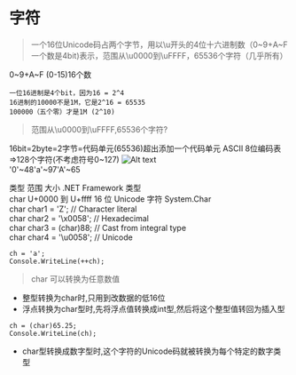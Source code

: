 # 字符
> 一个16位Unicode码占两个字节，用以\u开头的4位十六进制数（0~9+A~F 一个数是4bit)表示，范围从\u0000到\uFFFF，65536个字符（几乎所有）<br>

0~9+A~F (0-15)16个数
```
一位16进制是4个bit，因为16 = 2^4
16进制的10000不是1M，它是2^16 = 65535
100000（五个零）才是1M (2^10)
```
> 范围从\u0000到\uFFFF,65536个字符?
>
16bit=2byte=2字节=代码单元(65536)超出添加一个代码单元
ASCII 8位编码表=>128个字符(不考虑符号0~127)
![Alt text](./无标题.png)<br>
'0'~48'a'~97'A'~65

类型 范围 大小 .NET Framework 类型<br>
char U+0000 到 U+ffff 16 位 Unicode 字符 System.Char<br>
char char1 = 'Z'; // Character literal<br>
char char2 = '\x0058'; // Hexadecimal<br>
char char3 = (char)88; // Cast from integral type<br>
char char4 = '\u0058'; // Unicode<br>
```
ch = 'a';
Console.WriteLine(++ch);
```
> char 可以转换为任意数值
- 整型转换为char时,只用到改数据的低16位
- 浮点转换为char型时,先将浮点值转换成int型,然后将这个整型值转回为插入型
```
ch = (char)65.25;
Console.WriteLine(ch);
```
- char型转换成数字型时,这个字符的Unicode码就被转换为每个特定的数字类型

